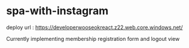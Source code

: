 # spa-with-instagram


deploy url : https://developerwooseokreact.z22.web.core.windows.net/ <br>

Currently implementing membership registration form and logout view
